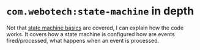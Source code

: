 # `com.webotech:state-machine` in depth

Not that [state machine basics](intro.md) are covered, I can explain how the code works.
It covers how a state machine is configured how are events fired/processed, what happens when an
event is processed.